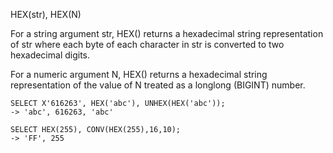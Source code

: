 HEX(str), HEX(N)

For a string argument str, HEX() returns a hexadecimal string representation of str where each byte of each character in str is converted to two hexadecimal digits.

For a numeric argument N, HEX() returns a hexadecimal string representation of the value of N treated as a longlong (BIGINT) number.

```
SELECT X'616263', HEX('abc'), UNHEX(HEX('abc'));
-> 'abc', 616263, 'abc'

SELECT HEX(255), CONV(HEX(255),16,10);
-> 'FF', 255
```
